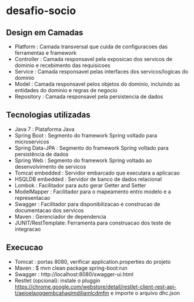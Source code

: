 # desafio-socio

Design em Camadas
------------------------
-  Platform   : Camada transversal que cuida de configuracoes das ferramentas e framework
-  Controller : Camada responsavel pela exposicao dos servicos de dominio e recebimento das requisicoes
-  Service    : Camada responsavel pelas interfaces dos servicos/logicas do dominio
-  Model      : Camada responsavel pelos objetos do dominio, incluindo as entidades do dominio e regras de negocio
-  Repository : Camada responsavel pela persistencia de dados

Tecnologias utilizadas
------------------------
- Java 7 						: Plataforma Java
- Spring Boot 			: Segmento do framework Spring voltado para microservicos
- Spring Data-JPA 	: Segmento do framework Spring voltado para persistência de dados
- Spring Web 				: Segmento do framework Spring voltado ao desenvolvimento de servicos
- Tomcat embedded 	: Servidor embarcado que executara a aplicacao
- HSQLDB embedded 	: Servidor de banco de dados relacional 
- Lombok 						: Facilitador para auto gerar Getter and Setter
- ModelMapper 			: Facilitador para o mapeamento entro modelo e a representacao
- Swagger 					: Facilitador para disponibilizacao e construcao de documentacao dos servicos
- Maven 						: Gerenciador de dependencia
- JUNIT/RestTemplate: Ferramenta para construacao dos teste de integracao

Execucao
------------------------
- Tomcat	: portas 8080, verificar application.properties do projeto
- Maven		: $ mvn clean package spring-boot:run
- Swagger	: http://localhost:8080/swagger-ui.html
- Restlet (opcional): instale o pluggin https://chrome.google.com/webstore/detail/restlet-client-rest-api-t/aejoelaoggembcahagimdiliamlcdmfm e importe o arquivo dhc.json 


